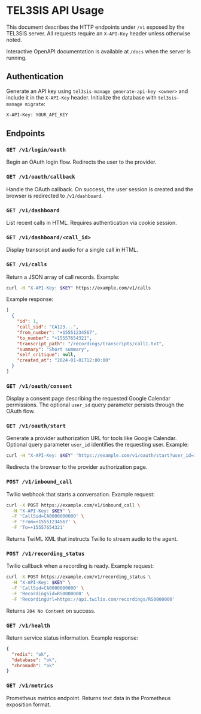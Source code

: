 # TEL3SIS API Usage

This document describes the HTTP endpoints under `/v1` exposed by the TEL3SIS server. All requests require an `X-API-Key` header unless otherwise noted.

Interactive OpenAPI documentation is available at `/docs` when the server is running.

## Authentication

Generate an API key using `tel3sis-manage generate-api-key <owner>` and include it in the `X-API-Key` header. Initialize the database with `tel3sis-manage migrate`:

```bash
X-API-Key: YOUR_API_KEY
```

## Endpoints

### `GET /v1/login/oauth`
Begin an OAuth login flow. Redirects the user to the provider.

### `GET /v1/oauth/callback`
Handle the OAuth callback. On success, the user session is created and the browser is redirected to `/v1/dashboard`.

### `GET /v1/dashboard`
List recent calls in HTML. Requires authentication via cookie session.

### `GET /v1/dashboard/<call_id>`
Display transcript and audio for a single call in HTML.

### `GET /v1/calls`
Return a JSON array of call records. Example:

```bash
curl -H "X-API-Key: $KEY" https://example.com/v1/calls
```

Example response:

```json
[
  {
    "id": 1,
    "call_sid": "CA123...",
    "from_number": "+15551234567",
    "to_number": "+15557654321",
    "transcript_path": "/recordings/transcripts/call1.txt",
    "summary": "Short summary",
    "self_critique": null,
    "created_at": "2024-01-01T12:00:00"
  }
]
```

### `GET /v1/oauth/consent`
Display a consent page describing the requested Google Calendar permissions. The optional `user_id` query parameter persists through the OAuth flow.

### `GET /v1/oauth/start`
Generate a provider authorization URL for tools like Google Calendar. Optional query parameter `user_id` identifies the requesting user. Example:

```bash
curl -H "X-API-Key: $KEY" 'https://example.com/v1/oauth/start?user_id=123'
```

Redirects the browser to the provider authorization page.

### `POST /v1/inbound_call`
Twilio webhook that starts a conversation. Example request:

```bash
curl -X POST https://example.com/v1/inbound_call \
  -H "X-API-Key: $KEY" \
  -F 'CallSid=CA0000000000' \
  -F 'From=+15551234567' \
  -F 'To=+15557654321'
```

Returns TwiML XML that instructs Twilio to stream audio to the agent.

### `POST /v1/recording_status`
Twilio callback when a recording is ready. Example request:

```bash
curl -X POST https://example.com/v1/recording_status \
  -H "X-API-Key: $KEY" \
  -F 'CallSid=CA0000000000' \
  -F 'RecordingSid=RS0000000' \
  -F 'RecordingUrl=https://api.twilio.com/recordings/RS0000000'
```

Returns `204 No Content` on success.

### `GET /v1/health`
Return service status information. Example response:

```json
{
  "redis": "ok",
  "database": "ok",
  "chromadb": "ok"
}
```

### `GET /v1/metrics`
Prometheus metrics endpoint. Returns text data in the Prometheus exposition format.

